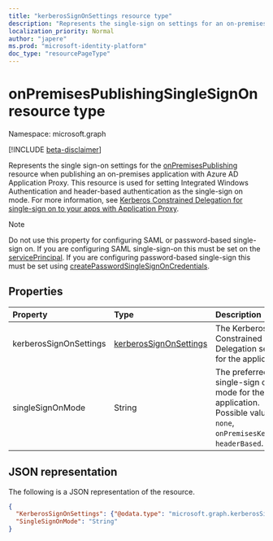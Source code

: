 ```yaml
---
title: "kerberosSignOnSettings resource type"
description: "Represents the single-sign on settings for an on-premises application published via Application Proxy."
localization_priority: Normal
author: "japere"
ms.prod: "microsoft-identity-platform"
doc_type: "resourcePageType"
---
```


# onPremisesPublishingSingleSignOn resource type

Namespace: microsoft.graph

[!INCLUDE [beta-disclaimer](../../includes/beta-disclaimer.md)]

Represents the single sign-on settings for the [onPremisesPublishing](onpremisespublishing.md) resource when publishing an on-premises application with Azure AD Application Proxy. This resource is used for setting Integrated Windows Authentication and header-based authentication as the single-sign on mode. For more information, see [Kerberos Constrained Delegation for single-sign on to your apps with Application Proxy](https://docs.microsoft.com/azure/active-directory/manage-apps/application-proxy-configure-single-sign-on-with-kcd).

>[!NOTE]
>Do not use this property for configuring SAML or password-based single-sign on. If you are configuring SAML single-sign-on this must be set on the [servicePrincipal](serviceprincipal.md).
If you are configuring password-based single-sign this must be set using [createPasswordSingleSignOnCredentials](../api/serviceprincipal-createpasswordsinglesignoncredentials.md).

## Properties

| Property     | Type        | Description |
|:-------------|:------------|:------------|
|kerberosSignOnSettings| [kerberosSignOnSettings](kerberossignonsettings.md)| The Kerberos Constrained Delegation settings for the application. |
|singleSignOnMode|String| The preferred single-sign on mode for the application. Possible values are: `none`, `onPremisesKerberos`, `headerBased`.|

## JSON representation

The following is a JSON representation of the resource.

<!-- {
  "blockType": "resource",
  "optionalProperties": [

  ],
  "@odata.type": "microsoft.graph.onPremisesPublishingSingleSignOn",
  "baseType": null
}-->

```json
{
  "KerberosSignOnSettings": {"@odata.type": "microsoft.graph.kerberosSignOnSettings"},
  "SingleSignOnMode": "String"
}
```

<!-- uuid: 16cd6b66-4b1a-43a1-adaf-3a886856ed98
2019-02-04 14:57:30 UTC -->
<!-- {
  "type": "#page.annotation",
  "description": "onPremisesPublishingSingleSignOn resource",
  "keywords": "",
  "section": "documentation",
  "tocPath": ""
}-->